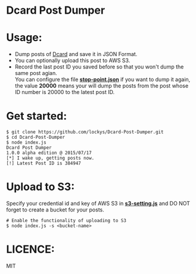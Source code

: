 # Dcard Post Dumper

Usage:
==
- Dump posts of [Dcard](https://www.dcard.tw/) and save it in JSON Format.
- You can optionally upload this post to AWS S3.
- Record the last post ID you saved before so that you won't dump the same post agian.   
  You can configure the file  **[stop-point.json](https://github.com/lockys/Dcard-Post-Dumper/blob/master/stop-point.json)** if   you want to dump it again, the value **20000** means your will dump the posts from the post whose ID number is 20000 to the     latest post ID.

Get started:
==
```
$ git clone https://github.com/lockys/Dcard-Post-Dumper.git
$ cd Dcard-Post-Dumper
$ node index.js
Dcard Post Dumper
1.0.0 alpha edition @ 2015/07/17
[*] I wake up, getting posts now.
[!] Latest Post ID is 384947
```
Upload to S3:
==
Specify your credential id and key of AWS S3 in **[s3-setting.js](https://github.com/lockys/Dcard-Post-Dumper/blob/master/s3-setting.js)** and DO NOT forget to create a bucket for your posts.
```
# Enable the functionality of uploading to S3
$ node index.js -s <bucket-name> 
```
LICENCE:
==
MIT
